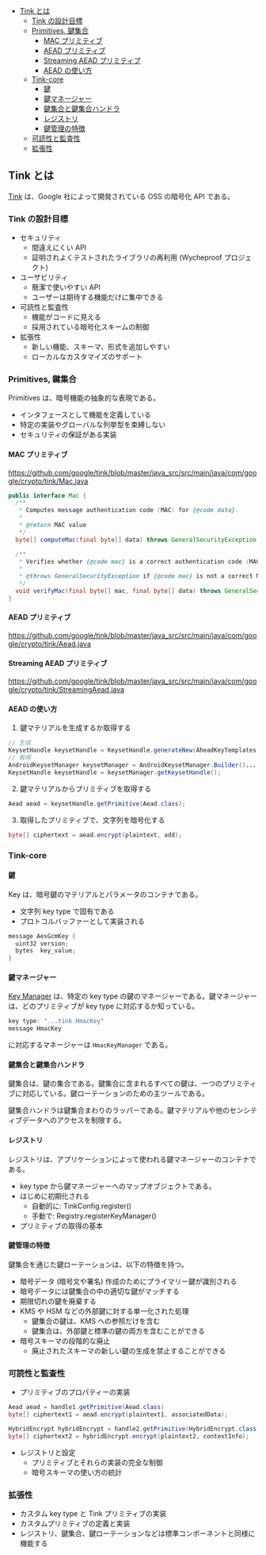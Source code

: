 
<!-- vim-markdown-toc GFM -->

- [Tink とは](#tink-)
  - [Tink の設計目標](#tink-設計目標)
  - [Primitives, 鍵集合](#primitives-鍵集合)
    - [MAC プリミティブ](#mac-)
    - [AEAD プリミティブ](#aead-)
    - [Streaming AEAD プリミティブ](#streaming-aead-)
    - [AEAD の使い方](#aead-使方)
  - [Tink-core](#tink-core)
    - [鍵](#鍵)
    - [鍵マネージャー](#鍵-1)
    - [鍵集合と鍵集合ハンドラ](#鍵集合鍵集合)
    - [レジストリ](#)
    - [鍵管理の特徴](#鍵管理特徴)
  - [可読性と監査性](#可読性監査性)
  - [拡張性](#拡張性)

<!-- vim-markdown-toc -->

## Tink とは

[Tink](https://github.com/google/tink) は、Google 社によって開発されている OSS の暗号化 API である。

### Tink の設計目標

- セキュリティ
  - 間違えにくい API
  - 証明されよくテストされたライブラリの再利用 (Wycheproof プロジェクト)
- ユーザビリティ
  - 簡潔で使いやすい API
  - ユーザーは期待する機能だけに集中できる
- 可読性と監査性
  - 機能がコードに見える
  - 採用されている暗号化スキームの制御
- 拡張性
  - 新しい機能、スキーマ、形式を追加しやすい
  - ローカルなカスタマイズのサポート

### Primitives, 鍵集合

Primitives は、暗号機能の抽象的な表現である。

- インタフェースとして機能を定義している
- 特定の実装やグローバルな列挙型を束縛しない
- セキュリティの保証がある実装

#### MAC プリミティブ

https://github.com/google/tink/blob/master/java_src/src/main/java/com/google/crypto/tink/Mac.java

```java
public interface Mac {
  /**
   * Computes message authentication code (MAC) for {@code data}.
   *
   * @return MAC value
   */
  byte[] computeMac(final byte[] data) throws GeneralSecurityException;

  /**
   * Verifies whether {@code mac} is a correct authentication code (MAC) for {@code data}.
   *
   * @throws GeneralSecurityException if {@code mac} is not a correct MAC for {@code data}
   */
  void verifyMac(final byte[] mac, final byte[] data) throws GeneralSecurityException;
}
```

#### AEAD プリミティブ

https://github.com/google/tink/blob/master/java_src/src/main/java/com/google/crypto/tink/Aead.java

#### Streaming AEAD プリミティブ

https://github.com/google/tink/blob/master/java_src/src/main/java/com/google/crypto/tink/StreamingAead.java

#### AEAD の使い方

1. 鍵マテリアルを生成するか取得する

```java
// 生成
KeysetHandle keysetHandle = KeysetHandle.generateNew(AheadKeyTemplates.AES128_GCM);
// 取得
AndroidKeysetManager keysetManager = AndroidKeysetManager.Builder()...;
KeysetHandle keysetHandle = keysetManager.getKeysetHandle();
```

2. 鍵マテリアルからプリミティブを取得する

```java
Aead aead = keysetHandle.getPrimitive(Aead.class);
```

3. 取得したプリミティブで、文字列を暗号化する

```java
byte[] ciphertext = aead.encrypt(plaintext, add);
```

### Tink-core

#### 鍵

Key は、暗号鍵のマテリアルとパラメータのコンテナである。

- 文字列 key type で固有である
- プロトコルバッファーとして実装される

```java
message AesGcmKey {
  uint32 version;
  bytes  key_value;
}
```

#### 鍵マネージャー

[Key Manager](https://github.com/google/tink/blob/master/java_src/src/main/java/com/google/crypto/tink/KeyManager.java) は、特定の key type の鍵のマネージャーである。鍵マネージャーは、どのプリミティブが key type に対応するか知っている。

```java
key type: "...tink.HmacKey"
message HmacKey
```

に対応するマネージャーは `HmacKeyManager` である。

#### 鍵集合と鍵集合ハンドラ

鍵集合は、鍵の集合である。鍵集合に含まれるすべての鍵は、一つのプリミティブに対応している。鍵ローテーションのための主ツールである。

鍵集合ハンドラは鍵集合まわりのラッパーである。鍵マテリアルや他のセンシティブデータへのアクセスを制限する。

#### レジストリ

レジストリは、アプリケーションによって使われる鍵マネージャーのコンテナである。

- key type から鍵マネージャーへのマップオブジェクトである。
- はじめに初期化される
  - 自動的に: TinkConfig.register()
  - 手動で:   Registry.registerKeyManager()
- プリミティブの取得の基本

#### 鍵管理の特徴

鍵集合を通じた鍵ローテーションは、以下の特徴を持つ。

- 暗号データ (暗号文や署名) 作成のためにプライマリー鍵が識別される
- 暗号データには鍵集合の中の適切な鍵がマッチする
- 期限切れの鍵を廃棄する
- KMS や HSM などの外部鍵に対する単一化された処理
  - 鍵集合の鍵は、KMS への参照だけを含む
  - 鍵集合は、外部鍵と標準の鍵の両方を含むことができる
- 暗号スキーマの段階的な廃止
  - 廃止されたスキーマの新しい鍵の生成を禁止することができる

### 可読性と監査性

- プリミティブのプロパティーの実装

```java
Aead aead = handle1.getPrimitive(Aead.class)
byte[] ciphertext1 = aead.encrypt(plaintext1, associatedData);

HybridEncrypt hybridEncrypt = handle2.getPrimitive(HybridEncrypt.class);
byte[] ciphertext2 = hybridEncrypt.encrypt(plaintext2, contextInfo);
```

- レジストリと設定
  - プリミティブとそれらの実装の完全な制御
  - 暗号スキーマの使い方の統計

### 拡張性

- カスタム key type と Tink プリミティブの実装
- カスタムプリミティブの定義と実装
- レジストリ、鍵集合、鍵ローテーションなどは標準コンポーネントと同様に機能する
